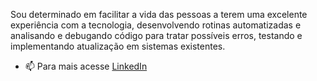 Sou determinado em facilitar a vida das pessoas a terem uma excelente experiência com a tecnologia, 
desenvolvendo rotinas automatizadas e analisando e debugando código para tratar possíveis erros, 
testando e implementando atualização em sistemas existentes.

- 📫 Para mais acesse <a href="https://www.linkedin.com/in/cleyton-andrade-b255b86">LinkedIn</a>
